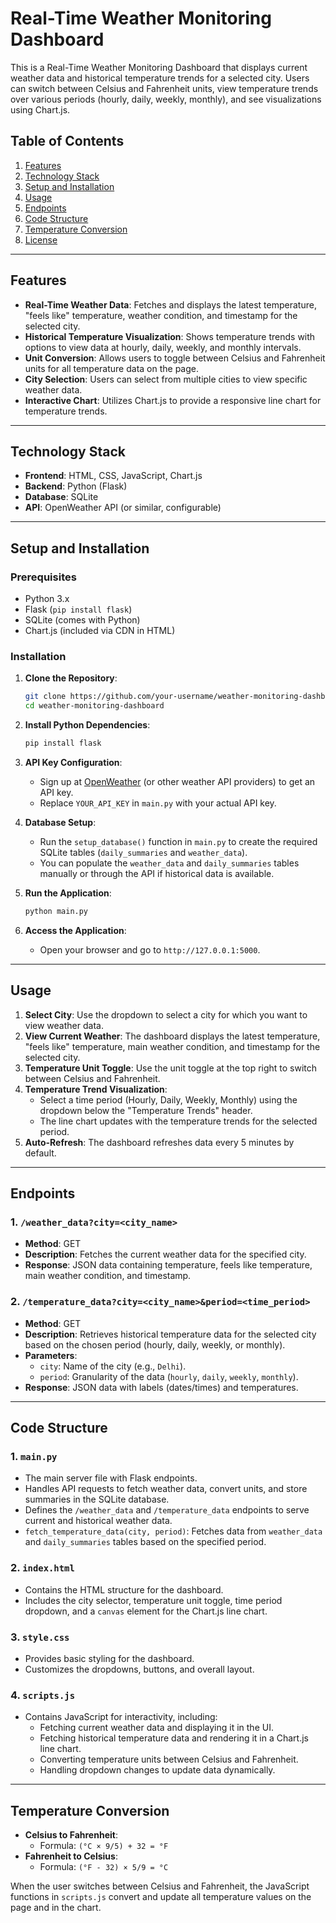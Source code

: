 # Real-Time Weather Monitoring Dashboard

This is a Real-Time Weather Monitoring Dashboard that displays current weather data and historical temperature trends for a selected city. Users can switch between Celsius and Fahrenheit units, view temperature trends over various periods (hourly, daily, weekly, monthly), and see visualizations using Chart.js.

## Table of Contents
1. [Features](#features)
2. [Technology Stack](#technology-stack)
3. [Setup and Installation](#setup-and-installation)
4. [Usage](#usage)
5. [Endpoints](#endpoints)
6. [Code Structure](#code-structure)
7. [Temperature Conversion](#temperature-conversion)
8. [License](#license)

---

## Features

- **Real-Time Weather Data**: Fetches and displays the latest temperature, "feels like" temperature, weather condition, and timestamp for the selected city.
- **Historical Temperature Visualization**: Shows temperature trends with options to view data at hourly, daily, weekly, and monthly intervals.
- **Unit Conversion**: Allows users to toggle between Celsius and Fahrenheit units for all temperature data on the page.
- **City Selection**: Users can select from multiple cities to view specific weather data.
- **Interactive Chart**: Utilizes Chart.js to provide a responsive line chart for temperature trends.

---

## Technology Stack

- **Frontend**: HTML, CSS, JavaScript, Chart.js
- **Backend**: Python (Flask)
- **Database**: SQLite
- **API**: OpenWeather API (or similar, configurable)

---

## Setup and Installation

### Prerequisites
- Python 3.x
- Flask (`pip install flask`)
- SQLite (comes with Python)
- Chart.js (included via CDN in HTML)

### Installation

1. **Clone the Repository**:
   ```bash
   git clone https://github.com/your-username/weather-monitoring-dashboard.git
   cd weather-monitoring-dashboard
   ```

2. **Install Python Dependencies**:
   ```bash
   pip install flask
   ```

3. **API Key Configuration**:
   - Sign up at [OpenWeather](https://openweathermap.org/) (or other weather API providers) to get an API key.
   - Replace `YOUR_API_KEY` in `main.py` with your actual API key.

4. **Database Setup**:
   - Run the `setup_database()` function in `main.py` to create the required SQLite tables (`daily_summaries` and `weather_data`).
   - You can populate the `weather_data` and `daily_summaries` tables manually or through the API if historical data is available.

5. **Run the Application**:
   ```bash
   python main.py
   ```

6. **Access the Application**:
   - Open your browser and go to `http://127.0.0.1:5000`.

---

## Usage

1. **Select City**: Use the dropdown to select a city for which you want to view weather data.
2. **View Current Weather**: The dashboard displays the latest temperature, "feels like" temperature, main weather condition, and timestamp for the selected city.
3. **Temperature Unit Toggle**: Use the unit toggle at the top right to switch between Celsius and Fahrenheit.
4. **Temperature Trend Visualization**: 
   - Select a time period (Hourly, Daily, Weekly, Monthly) using the dropdown below the "Temperature Trends" header.
   - The line chart updates with the temperature trends for the selected period.
5. **Auto-Refresh**: The dashboard refreshes data every 5 minutes by default.

---

## Endpoints

### 1. `/weather_data?city=<city_name>`
- **Method**: GET
- **Description**: Fetches the current weather data for the specified city.
- **Response**: JSON data containing temperature, feels like temperature, main weather condition, and timestamp.

### 2. `/temperature_data?city=<city_name>&period=<time_period>`
- **Method**: GET
- **Description**: Retrieves historical temperature data for the selected city based on the chosen period (hourly, daily, weekly, or monthly).
- **Parameters**:
  - `city`: Name of the city (e.g., `Delhi`).
  - `period`: Granularity of the data (`hourly`, `daily`, `weekly`, `monthly`).
- **Response**: JSON data with labels (dates/times) and temperatures.

---

## Code Structure

### 1. **`main.py`**
   - The main server file with Flask endpoints.
   - Handles API requests to fetch weather data, convert units, and store summaries in the SQLite database.
   - Defines the `/weather_data` and `/temperature_data` endpoints to serve current and historical weather data.
   - `fetch_temperature_data(city, period)`: Fetches data from `weather_data` and `daily_summaries` tables based on the specified period.

### 2. **`index.html`**
   - Contains the HTML structure for the dashboard.
   - Includes the city selector, temperature unit toggle, time period dropdown, and a `canvas` element for the Chart.js line chart.

### 3. **`style.css`**
   - Provides basic styling for the dashboard.
   - Customizes the dropdowns, buttons, and overall layout.

### 4. **`scripts.js`**
   - Contains JavaScript for interactivity, including:
     - Fetching current weather data and displaying it in the UI.
     - Fetching historical temperature data and rendering it in a Chart.js line chart.
     - Converting temperature units between Celsius and Fahrenheit.
     - Handling dropdown changes to update data dynamically.

---

## Temperature Conversion

- **Celsius to Fahrenheit**:
  - Formula: `(°C × 9/5) + 32 = °F`
- **Fahrenheit to Celsius**:
  - Formula: `(°F - 32) × 5/9 = °C`
  
When the user switches between Celsius and Fahrenheit, the JavaScript functions in `scripts.js` convert and update all temperature values on the page and in the chart.
